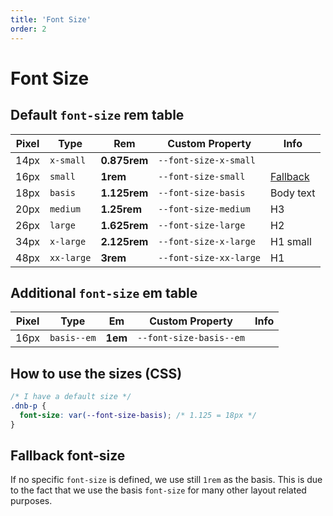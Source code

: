 ```yaml
---
title: 'Font Size'
order: 2
---
```


# Font Size

## Default `font-size` **rem** table

| Pixel | Type       | Rem          | Custom Property        | Info                            |
| ----- | ---------- | ------------ | ---------------------- | ------------------------------- |
| 14px  | `x-small`  | **0.875rem** | `--font-size-x-small`  |                                 |
| 16px  | `small`    | **1rem**     | `--font-size-small`    | [Fallback](#fallback-font-size) |
| 18px  | `basis`    | **1.125rem** | `--font-size-basis`    | Body text                       |
| 20px  | `medium`   | **1.25rem**  | `--font-size-medium`   | H3                              |
| 26px  | `large`    | **1.625rem** | `--font-size-large`    | H2                              |
| 34px  | `x-large`  | **2.125rem** | `--font-size-x-large`  | H1 small                        |
| 48px  | `xx-large` | **3rem**     | `--font-size-xx-large` | H1                              |

## Additional `font-size` **em** table

| Pixel | Type        | Em      | Custom Property         | Info |
| ----- | ----------- | ------- | ----------------------- | ---- |
| 16px  | `basis--em` | **1em** | `--font-size-basis--em` |      |

## How to use the sizes (CSS)

```css
/* I have a default size */
.dnb-p {
  font-size: var(--font-size-basis); /* 1.125 = 18px */
}
```

## Fallback font-size

If no specific `font-size` is defined, we use still `1rem` as the basis. This is due to the fact that we use the basis `font-size` for many other layout related purposes.

<!-- ### Usage in HTML (Helper Classes)

```html
<h3 class="dnb-font-size--small">Heading</h3>
``` -->
